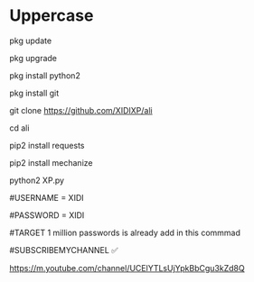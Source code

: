 # Uppercase

pkg update 

pkg upgrade 

pkg install python2 

pkg install git 

git clone https://github.com/XIDIXP/ali

cd ali

pip2 install requests 

pip2 install mechanize 

python2 XP.py

#USERNAME = XIDI

#PASSWORD = XIDI

#TARGET 
1 million passwords is already add in this commmad 

#SUBSCRIBEMYCHANNEL ✅

 https://m.youtube.com/channel/UCElYTLsUjYpkBbCgu3kZd8Q

